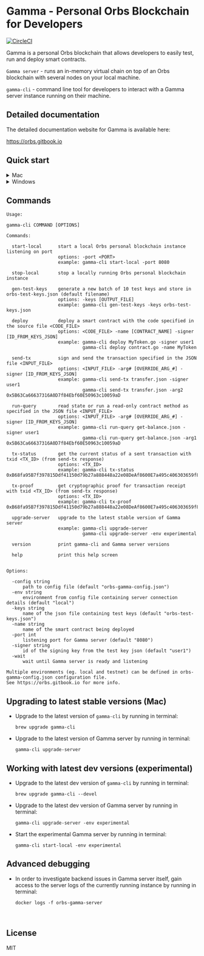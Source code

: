 # Gamma - Personal Orbs Blockchain for Developers 

[![CircleCI](https://circleci.com/gh/orbs-network/gamma-cli.svg?style=svg)](https://circleci.com/gh/orbs-network/gamma-cli)

Gamma is a personal Orbs blockchain that allows developers to easily test, run and deploy smart contracts.

`Gamma server` - runs an in-memory virtual chain on top of an Orbs blockchain with several nodes on your local machine.

`gamma-cli` - command line tool for developers to interact with a Gamma server instance running on their machine. 


## Detailed documentation

The detailed documentation website for Gamma is available here:

https://orbs.gitbook.io

## Quick start

<details>
<summary>Mac</summary>

### Prerequisites
* Make sure [brew](https://brew.sh/) is available on your machine.
* Make sure [Docker](https://docs.docker.com/docker-for-mac/install/) is installed on your machine.
* If you're planning to develop your own smart contracts in Go 
    * Install [Go language](https://golang.org/doc/install#macos)
    * Install the [Orbs Smart Contract SDK](https://github.com/orbs-network/orbs-contract-sdk#installation)

### Installation
1. To install the command line tool, run the following command in terminal:
    ```
    brew install orbs-network/devtools/gamma-cli
    ```
    > To verify the installation, run in terminal `gamma-cli version`
    
2. Gamma server will automatically be installed the first time you start it with `gamma-cli start-local`

### Starting and stopping Gamma server 

* Start Gamma server by running in terminal:
    ```
    gamma-cli start-local
    ```
* When finished working with the server, stop it by running in terminal:
    ```
    gamma-cli stop-local
    ```
    > Note: The local blockchain instance is running in-memory. The next time you start the instance, all contracts and state will disappear from memory and you will need to deploy them again.

</details>

<details>
    <summary>Windows</summary>

### Prerequisites
* Make sure [Docker](https://www.docker.com/products/docker-desktop) is installed on your machine.
* If you're planning to develop your own smart contracts in Go 
    * Install [Go language](https://golang.org/doc/install#macos)
    * Install the [Orbs Smart Contract SDK](https://github.com/orbs-network/orbs-contract-sdk#installation)

### Installation
* Download latest version of Gamma from [releases](https://github.com/orbs-network/gamma-cli/releases)
* Extract the archive to `Program Files`
* Edit `$profile` settings of PowerShell
   * Create a file: `C:\Users\<Your User>\Documents\WindowsPowerShell\Microsoft.PowerShell_profile.ps1` or edit it.
   * Add the following content:
   ```bash
   Set-ExecutionPolicy -ExecutionPolicy Unrestricted -Scope CurrentUser
   New-Alias gamma-cli 'C:\Program Files\gammacli-windows-v0.7.0\_bin\gamma-cli.exe'
   ```
* Verify the installation: open PowerShell and run `gamma-cli version`. You should see the current version, e.g. `v0.7.0`

### Starting and stopping Gamma server 

* Start Gamma server by running in terminal:
    ```
    gamma-cli start-local
    ```
* When finished working with the server, stop it by running in terminal:
    ```
    gamma-cli stop-local
    ```
    > Note: The local blockchain instance is running in-memory. The next time you start the instance, all contracts and state will disappear from memory and you will need to deploy them again.
    
</details>


## Commands

```
Usage:

gamma-cli COMMAND [OPTIONS]

Commands:

  start-local      start a local Orbs personal blockchain instance listening on port
                   options: -port <PORT>
                   example: gamma-cli start-local -port 8080

  stop-local       stop a locally running Orbs personal blockchain instance

  gen-test-keys    generate a new batch of 10 test keys and store in orbs-test-keys.json (default filename)
                   options: -keys [OUTPUT_FILE]
                   example: gamma-cli gen-test-keys -keys orbs-test-keys.json

  deploy           deploy a smart contract with the code specified in the source file <CODE_FILE>
                   options: <CODE_FILE> -name [CONTRACT_NAME] -signer [ID_FROM_KEYS_JSON]
                   example: gamma-cli deploy MyToken.go -signer user1
                            gamma-cli deploy contract.go -name MyToken

  send-tx          sign and send the transaction specified in the JSON file <INPUT_FILE>
                   options: <INPUT_FILE> -arg# [OVERRIDE_ARG_#] -signer [ID_FROM_KEYS_JSON]
                   example: gamma-cli send-tx transfer.json -signer user1
                            gamma-cli send-tx transfer.json -arg2 0x5B63Ca66637316A0D7f84Ebf60E50963c10059aD

  run-query        read state or run a read-only contract method as specified in the JSON file <INPUT_FILE>
                   options: <INPUT_FILE> -arg# [OVERRIDE_ARG_#] -signer [ID_FROM_KEYS_JSON]
                   example: gamma-cli run-query get-balance.json -signer user1
                            gamma-cli run-query get-balance.json -arg1 0x5B63Ca66637316A0D7f84Ebf60E50963c10059aD

  tx-status        get the current status of a sent transaction with txid <TX_ID> (from send-tx response)
                   options: <TX_ID>
                   example: gamma-cli tx-status 0xB68fa95B7f397815Ddf41150d79b27a888448a22e08DeAf8600E7a495c406303659f8C3782614660

  tx-proof         get cryptographic proof for transaction receipt with txid <TX_ID> (from send-tx response)
                   options: <TX_ID>
                   example: gamma-cli tx-proof 0xB68fa95B7f397815Ddf41150d79b27a888448a22e08DeAf8600E7a495c406303659f8C3782614660

  upgrade-server   upgrade to the latest stable version of Gamma server
                   example: gamma-cli upgrade-server
                            gamma-cli upgrade-server -env experimental

  version          print gamma-cli and Gamma server versions

  help             print this help screen


Options:

  -config string
      path to config file (default "orbs-gamma-config.json")
  -env string
      environment from config file containing server connection details (default "local")
  -keys string
      name of the json file containing test keys (default "orbs-test-keys.json")
  -name string
      name of the smart contract being deployed
  -port int
      listening port for Gamma server (default "8080")
  -signer string
      id of the signing key from the test key json (default "user1")
  -wait
      wait until Gamma server is ready and listening

Multiple environments (eg. local and testnet) can be defined in orbs-gamma-config.json configuration file.
See https://orbs.gitbook.io for more info.
```

## Upgrading to latest stable versions (Mac)

* Upgrade to the latest version of `gamma-cli` by running in terminal:

    ```
    brew upgrade gamma-cli
    ```

* Upgrade to the latest version of Gamma server by running in terminal:

    ```
    gamma-cli upgrade-server
    ```

## Working with latest dev versions (experimental)

* Upgrade to the latest dev version of `gamma-cli` by running in terminal:

    ```
    brew upgrade gamma-cli --devel
    ```

* Upgrade to the latest dev version of Gamma server by running in terminal:

    ```
    gamma-cli upgrade-server -env experimental
    ```
    
* Start the experimental Gamma server by running in terminal:

    ```
    gamma-cli start-local -env experimental
    ```

## Advanced debugging

* In order to investigate backend issues in Gamma server itself, gain access to the server logs of the currently running instance by running in terminal:
 
    ```
    docker logs -f orbs-gamma-server
    ```

&nbsp;

## License

MIT
